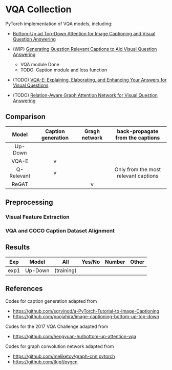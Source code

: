 # VQA Collection

PyTorch implementation of VQA models, including:

- [Bottom-Up ad Top-Down Attention for Image Captioning and Visual Question Answering](https://arxiv.org/abs/1707.07998)
- (WIP) [Generating Question Relevant Captions to Aid Visual Question Answering](https://arxiv.org/abs/1906.00513)

  - VQA module Done
  - TODO: Caption module and loss function
- (TODO) [VQA-E: Explaining, Elaborating, and Enhancing Your Answers for Visual Questions](https://arxiv.org/abs/1803.07464)
- (TODO) [Relation-Aware Graph Attention Network for Visual Question Answering](https://arxiv.org/abs/1903.12314)


## Comparison



| Model | Caption generation | Gragh network | back-propagate from the captions |
|:-:|:-:|:-:|:-:|
| Up-Down |  |  |  |
| VQA-E | v |  |
| Q-Relevant | v |  | Only from the most relevant captions |
| ReGAT |  | v | |


## Preprocessing

### Visual Feature Extraction


### VQA and COCO Caption Dataset Alignment


## Results


| Exp | Model | All | Yes/No | Number | Other |
| - | :-: | :-: | :-: | :-: | :-: |
| exp1 | Up-Down | (training) |   |   |   |

## References

Codes for caption generation adapted from

- https://github.com/sgrvinod/a-PyTorch-Tutorial-to-Image-Captioning
- https://github.com/poojahira/image-captioning-bottom-up-top-down

Codes for the 2017 VQA Challenge adapted from

- https://github.com/hengyuan-hu/bottom-up-attention-vqa

Codes for graph convolution network adapted from
- https://github.com/meliketoy/graph-cnn.pytorch
- https://github.com/tkipf/pygcn

